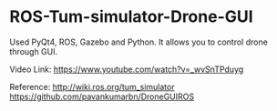 # ROS-Tum-simulator-Drone-GUI

Used PyQt4, ROS, Gazebo and Python.
It allows you to control drone through GUI.

Video Link: https://www.youtube.com/watch?v=_wvSnTPduyg

Reference:
http://wiki.ros.org/tum_simulator
https://github.com/pavankumarbn/DroneGUIROS

